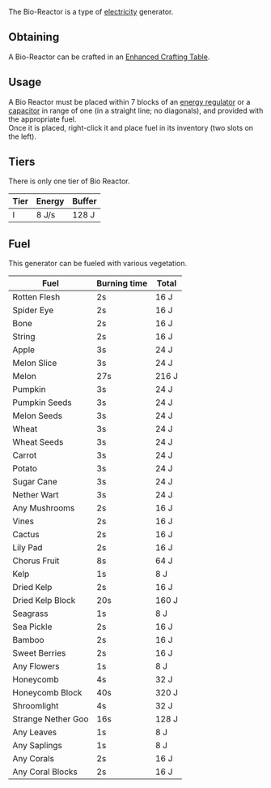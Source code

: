 The Bio-Reactor is a type of [electricity](https://github.com/Slimefun/Slimefun4/wiki/Electric-Machines) generator. 

## Obtaining
A Bio-Reactor can be crafted in an [Enhanced Crafting Table](https://github.com/Slimefun/Slimefun4/wiki/Enhanced-Crafting-Table).

## Usage
A Bio Reactor must be placed within 7 blocks of an [energy regulator](https://github.com/Slimefun/Slimefun4/wiki/Energy-Regulator) or a [capacitor](https://github.com/Slimefun/Slimefun4/wiki/Energy-Capacitors) in range of one (in a straight line; no diagonals), and provided with the appropriate fuel.<br>
Once it is placed, right-click it and place fuel in its inventory (two slots on the left).

## Tiers
There is only one tier of Bio Reactor.

| Tier | Energy | Buffer |
| ---- | --- | ------ |
| I | 8 J/s | 128 J |

## Fuel
This generator can be fueled with various vegetation.

| Fuel | Burning time | Total |
| ---- | ------------ | --------------------- 
| Rotten Flesh | 2s |  16 J
| Spider Eye | 2s |  16 J
| Bone | 2s |  16 J
| String | 2s |  16 J
| Apple | 3s |  24 J
| Melon Slice | 3s |  24 J
| Melon | 27s |  216 J
| Pumpkin | 3s |  24 J
| Pumpkin Seeds | 3s |  24 J
| Melon Seeds | 3s |  24 J
| Wheat | 3s |  24 J
| Wheat Seeds | 3s |  24 J
| Carrot | 3s |  24 J
| Potato | 3s |  24 J
| Sugar Cane | 3s |  24 J
| Nether Wart | 3s |  24 J
| Any Mushrooms | 2s |  16 J
| Vines | 2s |  16 J
| Cactus | 2s |  16 J
| Lily Pad | 2s |  16 J
| Chorus Fruit | 8s |  64 J
| Kelp | 1s |  8 J
| Dried Kelp | 2s |  16 J
| Dried Kelp Block | 20s |  160 J
| Seagrass | 1s |  8 J
| Sea Pickle | 2s |  16 J
| Bamboo | 2s |  16 J
| Sweet Berries | 2s |  16 J
| Any Flowers | 1s |  8 J
| Honeycomb | 4s |  32 J
| Honeycomb Block | 40s |  320 J
| Shroomlight | 4s |  32 J
| Strange Nether Goo | 16s |  128 J
| Any Leaves | 1s |  8 J
| Any Saplings | 1s |  8 J
| Any Corals | 2s |  16 J
| Any Coral Blocks | 2s |  16 J




